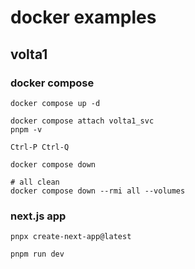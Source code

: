 # docker examples

## volta1

### docker compose
```
docker compose up -d

docker compose attach volta1_svc
pnpm -v

Ctrl-P Ctrl-Q

docker compose down

# all clean
docker compose down --rmi all --volumes
```

### next.js app
```
pnpx create-next-app@latest

pnpm run dev

```
